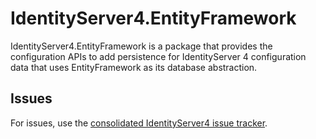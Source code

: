 # IdentityServer4.EntityFramework

IdentityServer4.EntityFramework is a package that provides the configuration APIs to add persistence for IdentityServer 4  configuration data that uses EntityFramework as its database abstraction.

## Issues

For issues, use the [consolidated IdentityServer4 issue tracker](https://github.com/luffylegend/IdentityServer4/issues).
